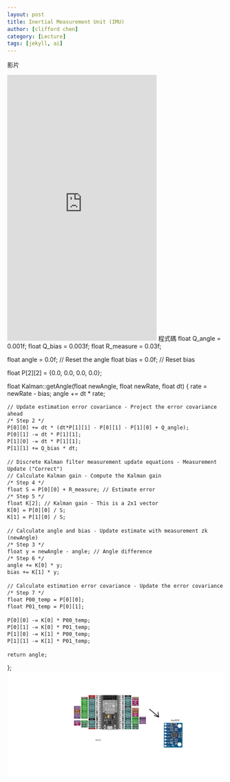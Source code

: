 ```yaml
---
layout: post
title: Inertial Measurement Unit (IMU)
author: [clifford chen]
category: [Lecture]
tags: [jekyll, ai]
---
```

影片
<iframe width="347" height="618" src="https://www.youtube.com/embed/jBPgw7o4a5I" title="2023年5月25日" frameborder="0" allow="accelerometer; autoplay; clipboard-write; encrypted-media; gyroscope; picture-in-picture; web-share" allowfullscreen></iframe>
程式碼
float Q_angle = 0.001f;
float Q_bias = 0.003f;
float R_measure = 0.03f;

float angle = 0.0f; // Reset the angle
float bias = 0.0f; // Reset bias

float P[2][2] = {0.0, 0.0, 0.0, 0.0};
    
float Kalman::getAngle(float newAngle, float newRate, float dt) {
    rate = newRate - bias;
    angle += dt * rate;

    // Update estimation error covariance - Project the error covariance ahead
    /* Step 2 */
    P[0][0] += dt * (dt*P[1][1] - P[0][1] - P[1][0] + Q_angle);
    P[0][1] -= dt * P[1][1];
    P[1][0] -= dt * P[1][1];
    P[1][1] += Q_bias * dt;

    // Discrete Kalman filter measurement update equations - Measurement Update ("Correct")
    // Calculate Kalman gain - Compute the Kalman gain
    /* Step 4 */
    float S = P[0][0] + R_measure; // Estimate error
    /* Step 5 */
    float K[2]; // Kalman gain - This is a 2x1 vector
    K[0] = P[0][0] / S;
    K[1] = P[1][0] / S;

    // Calculate angle and bias - Update estimate with measurement zk (newAngle)
    /* Step 3 */
    float y = newAngle - angle; // Angle difference
    /* Step 6 */
    angle += K[0] * y;
    bias += K[1] * y;

    // Calculate estimation error covariance - Update the error covariance
    /* Step 7 */
    float P00_temp = P[0][0];
    float P01_temp = P[0][1];

    P[0][0] -= K[0] * P00_temp;
    P[0][1] -= K[0] * P01_temp;
    P[1][0] -= K[1] * P00_temp;
    P[1][1] -= K[1] * P01_temp;

    return angle;
};  
![](https://github.com/cliffordchen0728/MCU-course-project/blob/main/images/imu.jpg?raw=true)
